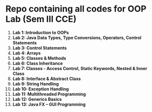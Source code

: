 # Repo containing all codes for OOP Lab (Sem III CCE)

1. **Lab 1: Introduction to OOPs**
2. **Lab 2: Java Data Types, Type Conversions, Operators, Control Statements**
3. **Lab 3: Control Statements**
4. **Lab 4: Arrays**
5. **Lab 5: Classes & Methods**
6. **Lab 6: Class Inheritance**
7. **Lab 7: Classes - Access Control, Static Keywords, Nested & Inner Class**
8. **Lab 8: Interface & Abstract Class**
9. **Lab 9: String Handling**
10. **Lab 10: Exception Handling**
11. **Lab 11: Multithreaded Programming**
12. **Lab 12: Generics Basics**
13. **Lab 13: Java FX – GUI Programming**
